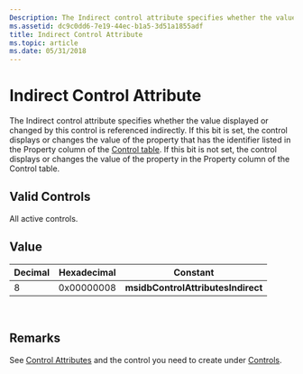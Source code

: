 ```yaml
---
Description: The Indirect control attribute specifies whether the value displayed or changed by this control is referenced indirectly.
ms.assetid: dc9c0dd6-7e19-44ec-b1a5-3d51a1855adf
title: Indirect Control Attribute
ms.topic: article
ms.date: 05/31/2018
---
```


# Indirect Control Attribute

The Indirect control attribute specifies whether the value displayed or changed by this control is referenced indirectly. If this bit is set, the control displays or changes the value of the property that has the identifier listed in the Property column of the [Control table](control-table.md). If this bit is not set, the control displays or changes the value of the property in the Property column of the Control table.

## Valid Controls

All active controls.

## Value



| Decimal | Hexadecimal | Constant                           |
|---------|-------------|------------------------------------|
| 8       | 0x00000008  | **msidbControlAttributesIndirect** |



 

## Remarks

See [Control Attributes](control-attributes.md) and the control you need to create under [Controls](controls.md).

 

 



